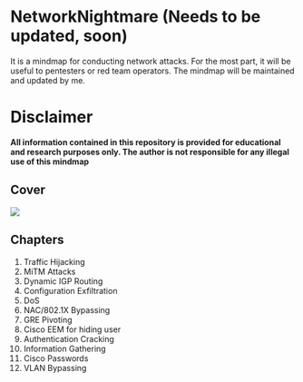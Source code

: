 # NetworkNightmare (Needs to be updated, soon)

It is a mindmap for conducting network attacks. For the most part, it will be useful to pentesters or red team operators.
The mindmap will be maintained and updated by me.

# Disclaimer

**All information contained in this repository is provided for educational and research purposes only. The author is not responsible for any illegal use of this mindmap**

## Cover
![](Mindmap_Cover.png)


## Chapters
1. Traffic Hijacking
2. MiTM Attacks
3. Dynamic IGP Routing
4. Configuration Exfiltration
5. DoS
6. NAC/802.1X Bypassing
7. GRE Pivoting
8. Cisco EEM for hiding user
9. Authentication Cracking
10. Information Gathering
11. Cisco Passwords
12. VLAN Bypassing
